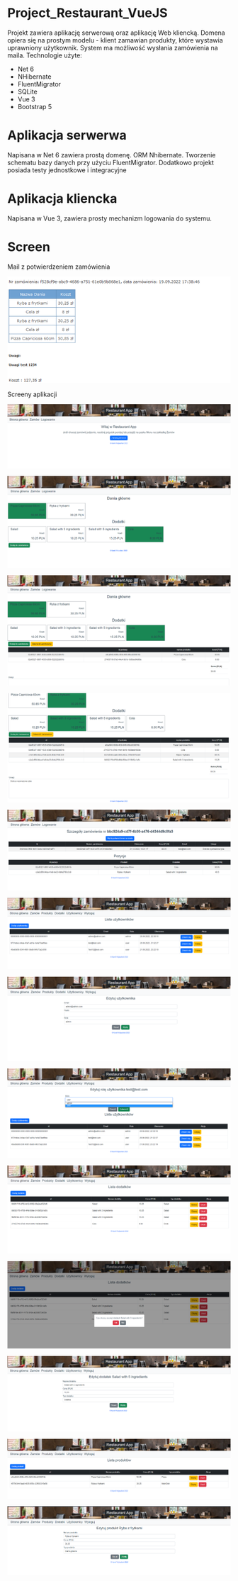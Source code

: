 # Project_Restaurant_VueJS

Projekt zawiera aplikację serwerową oraz aplikację Web kliencką. Domena opiera się na prostym modelu - klient zamawian produkty, które wystawia uprawniony użytkownik. System ma możliwość wysłania zamówienia na maila. Technologie użyte:

- Net 6
- NHibernate
- FluentMigrator
- SQLite
- Vue 3
- Bootstrap 5

# Aplikacja serwerwa

Napisana w Net 6 zawiera prostą domenę. ORM Nhibernate. Tworzenie schematu bazy danych przy użyciu FluentMigrator. Dodatkowo projekt posiada testy jednostkowe i integracyjne

# Aplikacja kliencka

Napisana w Vue 3, zawiera prosty mechanizm logowania do systemu.

# Screen

Mail z potwierdzeniem zamówienia

![](screen15.png)

Screeny aplikacji

![](screen1.png)

![](screen2.png)

![](screen3.png)

![](screen4.png)

![](screen5.png)

![](screen6.png)

![](screen7.png)

![](screen8.png)

![](screen9.png)

![](screen11.png)

![](screen12.png)

![](screen13.png)

![](screen14.png)
